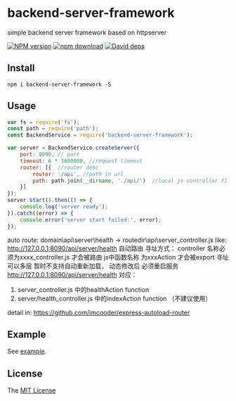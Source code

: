 # backend-server-framework
simple backend server framework based on httpserver

[![NPM version][npm-image]][npm-url]
[![npm download][download-image]][download-url]
[![David deps][david-image]][david-url]

[npm-image]: https://img.shields.io/npm/v/backend-server-framework.svg
[npm-url]: https://npmjs.com/package/backend-server-framework
[download-image]: https://img.shields.io/npm/dm/backend-server-framework.svg
[download-url]: https://npmjs.com/package/backend-server-framework
[david-image]: https://img.shields.io/david/imcooder/backend-server-framework.svg
[david-url]: https://david-dm.org/imcooder/backend-server-framework

## Install

```
npm i backend-server-framework -S
```

## Usage

```js
var fs = require('fs');
const path = require('path');
const BackendService = require('backend-server-framework');

var server = BackendService.createServer({
    port: 8090, // port
    timeout: 6 * 3600000, //request timeout
    router: [{  //router desc
        router: '/api', //path in url
        path: path.join(__dirname, './api/')  //local js controller file: filename must like xxx_controller.js
    }]
});
server.start().then(() => {
    console.log('server ready');
}).catch((error) => {
    console.error('server start failed:', error);
});
```
auto route:
domain\api\server\health -> routedir\api\server_controller.js
like: http://127.0.0.1:8090/api/server/health
自动路由 寻址方式：
controller 名称必须为xxxx_controller.js 才会被路由
js中函数名称 为xxxAction 才会被export
寻址可以多层
暂时不支持自动重新加载， 动态修改后 必须重启服务
http://127.0.0.1:8090/api/server/health 对应：
 1. server_controller.js 中的healthAction function
 2. server/health_controller.js 中的indexAction function （不建议使用）

detail in: 
https://github.com/imcooder/express-autoload-router


## Example

See [example](example/).

## License

The [MIT License](LICENSE)